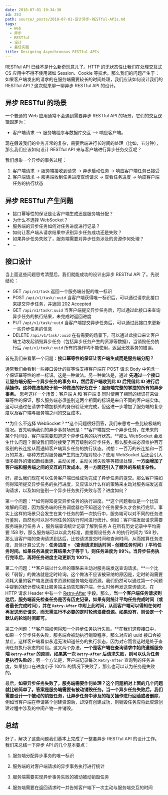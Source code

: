 ```yaml
---
date: 2018-07-01 19:34:30
id: 253
path: source/_posts/2018-07-01-设计异步-RESTful-APIs.md
tags:
  - Web
  - 异步
  - RESTful
  - 设计
  - 最佳实践
title: Designing Asynchronous RESTful APIs
---
```


RESTful API 已经不是什么新奇玩意儿了。HTTP 的无状态性让我们在处理交互式 CS 应用中不得不使用诸如 Session、Cookie 等技术。那么我们的问题产生于：如果客户端发出的请求的在服务端需要较长的时间处理，我们应该如何设计我们的 RESTful API？这次就来聊一聊异步 RESTful API 的设计。

<!--more-->

## 异步 RESTful 的场景

一个普通的 Web 应用通常不会遇到需要异步 RESTful API 的场景，它们的交互逻辑固定为：

- 客户端请求 --> 服务端程序与数据库交互 --> 响应客户端。

现在假设我们的业务非常的复杂，需要后端进行长时间的处理（比如，五分钟），那么我们应该如何设计 RESTful API 来与客户端进行异步任务交互呢？

我们想象一个异步的事务过程：

1. 客户端请求 -> 服务端接收到请求 -> 异步启动任务 -> 响应客户端任务已接受
2. 客户端请求 -> 服务端收到任务进度查询请求 -> 查看任务进度 -> 响应客户端任务的执行状态

## 异步 RESTful 产生问题

- 接口幂等性的保证是让客户端生成还是服务端分配？
- 为什么不选择 WebSocket？
- 服务端的异步任务如何对任务进度进行记录？
- 如何让客户端从请求结果中识别异步任务成功还是失败？
- 如果异步任务失败了，服务端需要对异步任务涉及的资源作何处理？
- ...

## 接口设计

当上面这些问题思考清楚后，我们就能成功的设计出异步 RESTful API 了。先说结论：

- GET `/api/v1/task`  返回一个服务端分配的唯一标识
- POST `/api/v1/task/:uuid` 当客户端获得唯一标识后，可以通过请求此接口来提交异步任务，并返回 202 Accepted
- GET `/api/v1/task/:uuid` 当客户端提交异步任务后，可以通过此接口来查询异步任务的执行结果，未完成时返回进度
- PUT `/api/v1/task/:uuid` 当客户端提交异步任务后，可以通过此接口来更新一些异步任务的信息
- DELETE `/api/v1/task/:uuid` 在有需要的场景下，可以通过此接口来让客户端主动发起销毁异步任务（包括异步任务产生的资源等数据），当销毁任务执行后 `/api/v1/task/:uuid` 所有的操作均不能使用，返回无效事务的错误。

首先我们来看第一个问题：**接口幂等性的保证让客户端生成而是服务端分配？**

通常我们会看到一些接口设计的幂等性支持客户端在 POST 请求 Body 中包含一个保证幂等性的唯一标识。这是一种做法。另一种做法是，通过 **先通过一个接口让服务端分配一个异步任务的事务 ID，然后客户端收到此 ID 后凭借此 ID 进行后续操作。这种做法相较于前一种做法的好处在于：服务端完整的掌控的所有的异步事务。** 思考这样一个场景：客户端 A 和 客户端 B 同时使用了相同的标识符来做幂等性的保证，那么服务端必须鉴别这两个相同的标识是来自不同的客户端实体。这可以通过在请求中增加额外的身份验证来完成，但这进一步增加了服务端的复杂度以及客户端与服务端之间的交互成本。

**为什么不选择 WebSocket？**这个问题很好回答，我们来思考一些比较极端的情况。首先明确我们的异步事务场景是：**客户端提交一个异步任务，在未来的某个时间段，客户端需要知道这个异步任务的执行状态。**那么 WebSocket 会发生什么问题？假设我们同时接受了百万级别的异步任务，那么服务端必须维护百万级别的长连接从而通知客户端异步任务的执行状态。试想：一百万的长连接和一百万的并发，哪种方式对服务器产生的压力相对较小？使用 WebSocket 后还会引入很多额外的诸如断线重连、主动关闭、主动关闭失败等等错误处理，**一方面增加了客户端和服务端之间的交互的开发成本，另一方面还引入了额外的系统复杂性。**

好，那么我们现在可以任务客户端已经成功完成了异步任务的提交。那么客户端如何得知所提交异步任务的执行进度，又应该以什么样的策略来主动对服务端发送查询请求，以及如何鉴别一个异步任务执行失败与否？进度如何？

第一个问题：**如何得知提交异步任务的执行进度。**这个问题看似是一个比较难解的问题，因为服务端的任务调度器也不知道这个任务要多久才会执行完毕。事实上这样的场景只会发生在某个任务的第一次执行中，服务端可以对不同的任务进行鉴别，自然也可以对不同任务的执行时间进行统计。例如：客户端发起请求需要服务端执行任务 A ，服务端查询统计记录了解到任务 A 在所有历史记录中平均需要 158 秒，那么服务端可以以此为标准，直接假设任务 A 的执行时间为 158 秒，那么当客户端的查询请求到达后，比较请求提交时间和查询时间，从而推算任务进度，具体计算公式为：**任务进度 = （查询请求到达时间 - 创建任务时间）/ 平均任务时间。如果任务进度计算结果大于等于 1，则任务进度为 99%。当异步任务执行完毕后，再将任务进度主动更新为 100%。**

第二个问题：**客户端以什么样的策略来主动对服务端发送查询请求。**一个比较「弱智」的做法就是定时轮询。这个做法不应该被采纳的原因是，定时轮询需要消耗大量的客户端发送请求资源和服务端处理资源。我们仍然可以通过第一个问题中提到的统计模块来让服务端主动告知客户端，什么时候再发送查询请求。在 HTTP 请求 Header 中有一个 [Retry-After](https://developer.mozilla.org/en-US/docs/Web/HTTP/Headers/Retry-After) 字段。那么，**当一个客户端任务请求到达后，服务端首先检查任务是否有历史记录，如果有则统计平均任务完成时间（或者最长完成时间），并在 `Retry-After` 中附上此时间，从而客户端可以得知在何时再发送历史请求，而无需进行不必要的定时轮询浪费资源。如果没有，则设定一个默认的轮询时间即可。**

第三个问题：**客户端如何得知一个异步任务执行失败。**在我们这套接口中，如果一个异步任务失败，服务端会被动执行销毁程序，那么对应的 uuid 接口会被禁止。这样客户端看似永远无法知道任务的执行状态，因为对它而言这时是处于查询任务执行状态的阶段。这又两个办法，**一个是客户端在查询请求中始终遵循服务端 `Retry-After` 的原则，如果某一次 `Retry-After` 后请求失败，则可以认为任务是执行失败的**；另一个方法是，客户端记录每次 `Retry-After` 查询到的任务进度，如果接口在进度小于 100% 的情况下失败了，那么也可以认为任务是失败的。

最后，**如果异步任务失败了，服务端需要作何处理？**这个问题相对上面的几个问题就比较简单了。答案是服务端需要有被动销毁任务。当一个异步任务失败后，我们**需要设计一个被动的销毁任务，让异步任务中涉及的相关操作进行回滚或者删除**，例如当客户端在申请某个创建资源后，却没有创建成功，则销毁任务应将此资源创建过程中涉及的中间产物一并销毁。

## 总结

好了，解决了这些问题我们基本上完成了一整套异步 RESTful API 的设计工作。我们来总结一下异步 API 的几个基本要点：

1. 服务端分配异步事务的唯一标识

2. 服务端的对客户端请求的异步事务执行进行统计

3. 服务端需要实现异步事务失败的被动被动销毁任务

4. 服务端需要在返回请求时一并告知客户端下一次主动与服务端交互的时间

   